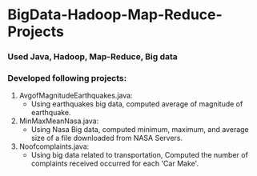 # BigData-Hadoop-Map-Reduce-Projects

  ### Used Java, Hadoop, Map-Reduce, Big data
  
  ### Developed following projects:

  1. AvgofMagnitudeEarthquakes.java: 
      * Using earthquakes big data, computed average of magnitude of earthquake.
  2. MinMaxMeanNasa.java: 
      * Using Nasa Big data, computed minimum, maximum, and average size of a file downloaded from NASA Servers.
  3. Noofcomplaints.java: 
      * Using big data related to transportation, Computed the number of complaints received occurred for each 'Car Make'.
